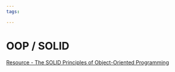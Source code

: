 ```yaml
---
tags:

---
```

# OOP / SOLID

[Resource - The SOLID Principles of Object-Oriented Programming](https://www.freecodecamp.org/news/solid-principles-explained-in-plain-english/)
